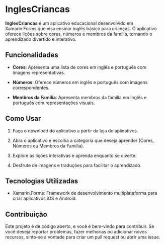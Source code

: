 # InglesCriancas

**InglesCriancas** é um aplicativo educacional desenvolvido em Xamarin.Forms que visa ensinar inglês básico para crianças. O aplicativo oferece lições sobre cores, números e membros da família, tornando o aprendizado divertido e interativo.

## Funcionalidades

- **Cores**: Apresenta uma lista de cores em inglês e português com imagens representativas.

- **Números**: Oferece números em inglês e português com imagens correspondentes.

- **Membros da Família**: Apresenta membros da família em inglês e português com representações visuais.

## Como Usar

1. Faça o download do aplicativo a partir da loja de aplicativos.

2. Abra o aplicativo e escolha a categoria que deseja aprender (Cores, Números ou Membros da Família).

3. Explore as lições interativas e aprenda enquanto se diverte.

4. Desfrute de imagens e traduções para facilitar o aprendizado.

## Tecnologias Utilizadas

- Xamarin.Forms: Framework de desenvolvimento multiplataforma para criar aplicativos iOS e Android.

## Contribuição

Este projeto é de código aberto, e você é bem-vindo para contribuir. Se você deseja reportar problemas, fazer melhorias ou adicionar novos recursos, sinta-se à vontade para criar um pull request ou abrir uma issue.
